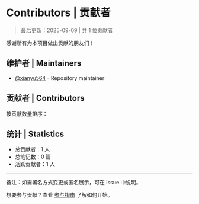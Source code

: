 # Contributors | 贡献者

> 最后更新：2025-09-09 | 共 1 位贡献者

感谢所有为本项目做出贡献的朋友们！

## 维护者 | Maintainers

- [@xianyu564](https://github.com/xianyu564) - Repository maintainer

## 贡献者 | Contributors

按贡献数量排序：


## 统计 | Statistics

- 总贡献者：1 人
- 总笔记数：0 篇
- 活跃贡献者：1 人

---

备注：如需署名方式变更或匿名展示，可在 Issue 中说明。

想要参与贡献？查看 [参与指南](./contribute.md) 了解如何开始。